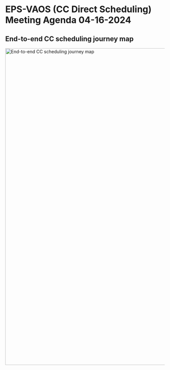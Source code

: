 # EPS-VAOS (CC Direct Scheduling) Meeting Agenda 04-16-2024

## End-to-end CC scheduling journey map 

<img width="1000" alt="End-to-end CC scheduling journey map" src="https://github.com/department-of-veterans-affairs/va.gov-team/assets/101129355/ed14bda5-c9d4-49b4-a1ae-067f4029a7fb">

